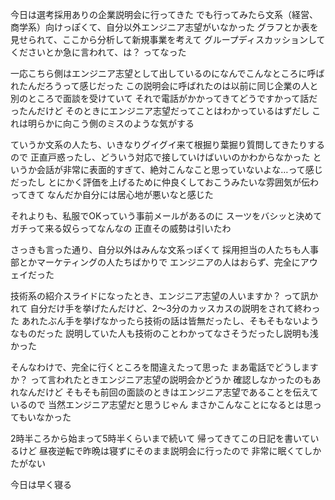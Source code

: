 今日は選考採用ありの企業説明会に行ってきた
でも行ってみたら文系（経営、商学系）向けっぽくて、自分以外エンジニア志望がいなかった
グラフとか表を見せられて、ここから分析して新規事業を考えて
グループディスカッションしてくださいとか急に言われて、は？ ってなった

一応こちら側はエンジニア志望として出しているのになんでこんなところに呼ばれたんだろうって感じだった
この説明会に呼ばれたのは以前に同じ企業の人と別のところで面談を受けていて
それで電話がかかってきてどうですかって話だったんだけど
そのときにエンジニア志望だってことはわかっているはずだし
これは明らかに向こう側のミスのような気がする

ていうか文系の人たち、いきなりグイグイ来て根掘り葉掘り質問してきたりするので
正直戸惑ったし、どういう対応で接していけばいいのかわからなかった
というか会話が非常に表面的すぎて、絶対こんなこと思っていないよな…って感じだったし
とにかく評価を上げるために仲良くしておこうみたいな雰囲気が伝わってきて
なんだか自分には居心地が悪いなと感じた

それよりも、私服でOKっていう事前メールがあるのに
スーツをバシッと決めてガチって来る奴らってなんなの
正直その威勢は引いたわ

さっきも言った通り、自分以外はみんな文系っぽくて
採用担当の人たちも人事部とかマーケティングの人たちばかりで
エンジニアの人はおらず、完全にアウェイだった

技術系の紹介スライドになったとき、エンジニア志望の人いますか？ って訊かれて
自分だけ手を挙げたんだけど、2〜3分のカッスカスの説明をされて終わった
あれたぶん手を挙げなかったら技術の話は皆無だったし、そもそもないようなものだった
説明していた人も技術のことわかってなさそうだったし説明も浅かった

そんなわけで、完全に行くところを間違えたって思った
まあ電話でどうしますか？ って言われたときエンジニア志望の説明会かどうか
確認しなかったのもあれなんだけど
そもそも前回の面談のときはエンジニア志望であることを伝えているので
当然エンジニア志望だと思うじゃん
まさかこんなことになるとは思ってもいなかった

2時半ころから始まって5時半くらいまで続いて
帰ってきてこの日記を書いているけど
昼夜逆転で昨晩は寝ずにそのまま説明会に行ったので
非常に眠くてしかたがない

今日は早く寝る
